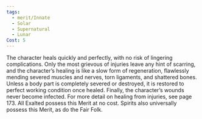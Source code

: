 ```yaml
---
tags:
  - merit/Innate
  - Solar
  - Supernatural
  - Lunar
Cost: 5
---
```

The character heals quickly and perfectly, with no risk of lingering complications. Only the most grievous of injuries leave any hint of scarring, and the character’s healing is like a slow form of regeneration, flawlessly mending severed muscles and nerves, torn ligaments, and shattered bones. Unless a body part is completely severed or destroyed, it is restored to perfect working condition once healed. Finally, the character’s wounds never become infected. For more detail on healing from injuries, see page 173. All Exalted possess this Merit at no cost. Spirits also universally possess this Merit, as do the Fair Folk.